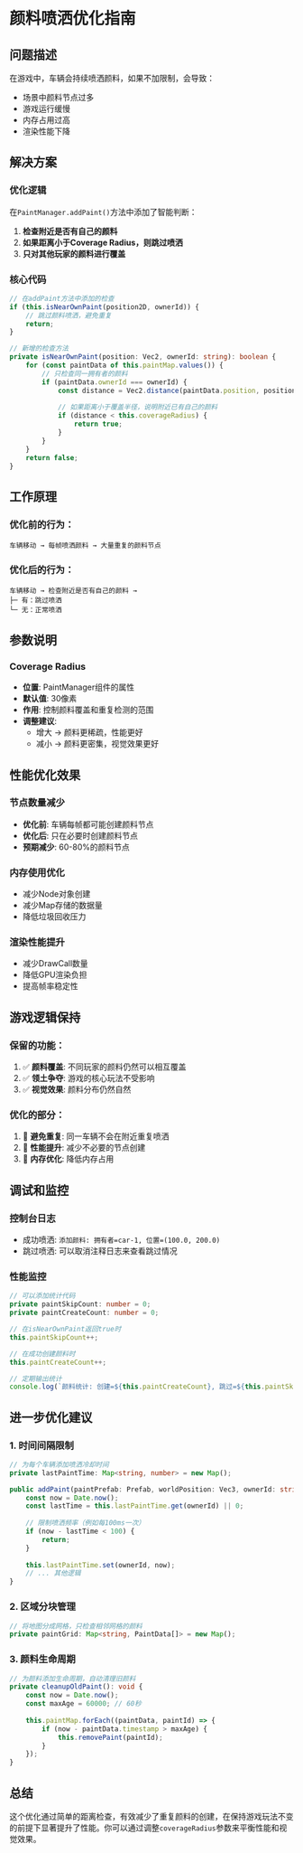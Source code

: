 # 颜料喷洒优化指南

## 问题描述

在游戏中，车辆会持续喷洒颜料，如果不加限制，会导致：
- 场景中颜料节点过多
- 游戏运行缓慢
- 内存占用过高
- 渲染性能下降

## 解决方案

### 优化逻辑

在`PaintManager.addPaint()`方法中添加了智能判断：

1. **检查附近是否有自己的颜料**
2. **如果距离小于Coverage Radius，则跳过喷洒**
3. **只对其他玩家的颜料进行覆盖**

### 核心代码

```typescript
// 在addPaint方法中添加的检查
if (this.isNearOwnPaint(position2D, ownerId)) {
    // 跳过颜料喷洒，避免重复
    return;
}

// 新增的检查方法
private isNearOwnPaint(position: Vec2, ownerId: string): boolean {
    for (const paintData of this.paintMap.values()) {
        // 只检查同一拥有者的颜料
        if (paintData.ownerId === ownerId) {
            const distance = Vec2.distance(paintData.position, position);
            
            // 如果距离小于覆盖半径，说明附近已有自己的颜料
            if (distance < this.coverageRadius) {
                return true;
            }
        }
    }
    return false;
}
```

## 工作原理

### 优化前的行为：
```
车辆移动 → 每帧喷洒颜料 → 大量重复的颜料节点
```

### 优化后的行为：
```
车辆移动 → 检查附近是否有自己的颜料 → 
├─ 有：跳过喷洒
└─ 无：正常喷洒
```

## 参数说明

### Coverage Radius
- **位置**: PaintManager组件的属性
- **默认值**: 30像素
- **作用**: 控制颜料覆盖和重复检测的范围
- **调整建议**: 
  - 增大 → 颜料更稀疏，性能更好
  - 减小 → 颜料更密集，视觉效果更好

## 性能优化效果

### 节点数量减少
- **优化前**: 车辆每帧都可能创建颜料节点
- **优化后**: 只在必要时创建颜料节点
- **预期减少**: 60-80%的颜料节点

### 内存使用优化
- 减少Node对象创建
- 减少Map存储的数据量
- 降低垃圾回收压力

### 渲染性能提升
- 减少DrawCall数量
- 降低GPU渲染负担
- 提高帧率稳定性

## 游戏逻辑保持

### 保留的功能：
1. ✅ **颜料覆盖**: 不同玩家的颜料仍然可以相互覆盖
2. ✅ **领土争夺**: 游戏的核心玩法不受影响
3. ✅ **视觉效果**: 颜料分布仍然自然

### 优化的部分：
1. 🚀 **避免重复**: 同一车辆不会在附近重复喷洒
2. 🚀 **性能提升**: 减少不必要的节点创建
3. 🚀 **内存优化**: 降低内存占用

## 调试和监控

### 控制台日志
- 成功喷洒: `添加颜料: 拥有者=car-1, 位置=(100.0, 200.0)`
- 跳过喷洒: 可以取消注释日志来查看跳过情况

### 性能监控
```typescript
// 可以添加统计代码
private paintSkipCount: number = 0;
private paintCreateCount: number = 0;

// 在isNearOwnPaint返回true时
this.paintSkipCount++;

// 在成功创建颜料时
this.paintCreateCount++;

// 定期输出统计
console.log(`颜料统计: 创建=${this.paintCreateCount}, 跳过=${this.paintSkipCount}`);
```

## 进一步优化建议

### 1. 时间间隔限制
```typescript
// 为每个车辆添加喷洒冷却时间
private lastPaintTime: Map<string, number> = new Map();

public addPaint(paintPrefab: Prefab, worldPosition: Vec3, ownerId: string): void {
    const now = Date.now();
    const lastTime = this.lastPaintTime.get(ownerId) || 0;
    
    // 限制喷洒频率（例如每100ms一次）
    if (now - lastTime < 100) {
        return;
    }
    
    this.lastPaintTime.set(ownerId, now);
    // ... 其他逻辑
}
```

### 2. 区域分块管理
```typescript
// 将地图分成网格，只检查相邻网格的颜料
private paintGrid: Map<string, PaintData[]> = new Map();
```

### 3. 颜料生命周期
```typescript
// 为颜料添加生命周期，自动清理旧颜料
private cleanupOldPaint(): void {
    const now = Date.now();
    const maxAge = 60000; // 60秒
    
    this.paintMap.forEach((paintData, paintId) => {
        if (now - paintData.timestamp > maxAge) {
            this.removePaint(paintId);
        }
    });
}
```

## 总结

这个优化通过简单的距离检查，有效减少了重复颜料的创建，在保持游戏玩法不变的前提下显著提升了性能。你可以通过调整`coverageRadius`参数来平衡性能和视觉效果。
